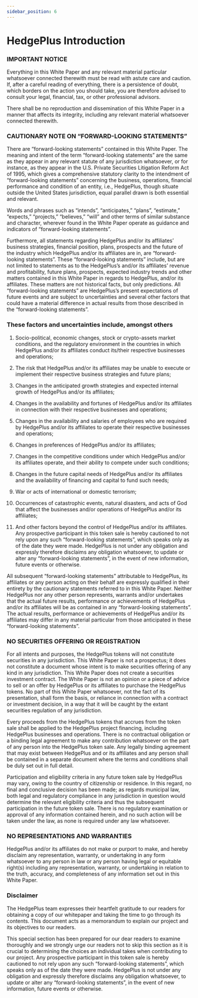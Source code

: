 ```yaml
---
sidebar_position: 6
---
```


# HedgePlus Introduction

### IMPORTANT NOTICE
Everything in this White Paper and any relevant material particular whatsoever connected therewith must be read with astute care and caution. If, after a careful reading of everything, there is a persistence of doubt, which borders on the action you should take, you are therefore advised to consult your legal, financial, tax, or other professional advisors.

There shall be no reproduction and dissemination of this White Paper in a manner that affects its integrity, including any relevant material whatsoever connected therewith.

### CAUTIONARY NOTE ON “FORWARD-LOOKING STATEMENTS”
There are “forward-looking statements” contained in this White Paper. The meaning and intent of the term “forward-looking statements” are the same as they appear in any relevant statute of any jurisdiction whatsoever, or for instance, as they appear in the U.S. Private Securities Litigation Reform Act of 1995, which gives a comprehensive statutory clarity to the intendment of “forward-looking statements” concerning the business, operations, financial performance and condition of an entity, i.e., HedgePlus, though situate outside the United States jurisdiction, equal parallel drawn is both essential and relevant.

Words and phrases such as “intends”, “anticipates,” “plans”, “estimate,” “expects,” “projects,” “believes,” “will” and other terms of similar substance and character, wherever found in the White Paper operate as guidance and indicators of “forward-looking statements”.

Furthermore, all statements regarding HedgePlus and/or its affiliates’ business strategies, financial position, plans, prospects and the future of the industry which HedgePlus and/or its affiliates are in, are “forward-looking statements”. These “forward-looking statements” include, but are not limited to statements as to the HedgePlus’s and/or its affiliates’ revenue and profitability, future plans, prospects, expected industry trends and other matters contained in this White Paper in regards to HedgePlus, and/or its affiliates. These matters are not historical facts, but only predictions. All “forward-looking statements” are HedgePlus’s present expectations of future events and are subject to uncertainties and several other factors that could have a material difference in actual results from those described in the “forward-looking statements”.

### These factors and uncertainties include, amongst others

1. Socio-political, economic changes, stock or crypto-assets market conditions, and the regulatory environment in the countries in which HedgePlus and/or its affiliates conduct its/their respective businesses and operations;

2. The risk that HedgePlus and/or its affiliates may be unable to execute or implement their respective business strategies and future plans;

3. Changes in the anticipated growth strategies and expected internal growth of HedgePlus and/or its affiliates;

4. Changes in the availability and fortunes of HedgePlus and/or its affiliates in connection with their respective businesses and operations;

5. Changes in the availability and salaries of employees who are required by HedgePlus and/or its affiliates to operate their respective businesses and operations;

6. Changes in preferences of HedgePlus and/or its affiliates;

7. Changes in the competitive conditions under which HedgePlus and/or its affiliates operate, and their ability to compete under such conditions;

8. Changes in the future capital needs of HedgePlus and/or its affiliates and the availability of financing and capital to fund such needs;

9. War or acts of international or domestic terrorism;

10. Occurrences of catastrophic events, natural disasters, and acts of God that affect the businesses and/or operations of HedgePlus and/or its affiliates;

11. And other factors beyond the control of HedgePlus and/or its affiliates. Any prospective participant in this token sale is hereby cautioned to not rely upon any such “forward-looking statements”, which speaks only as of the date they were made. HedgePlus is not under any obligation and expressly therefore disclaims any obligation whatsoever, to update or alter any “forward-looking statements”, in the event of new information, future events or otherwise.

All subsequent “forward-looking statements” attributable to HedgePlus, its affiliates or any person acting on their behalf are expressly qualified in their entirety by the cautionary statements referred to in this White Paper. Neither HedgePlus nor any other person represents, warrants and/or undertakes that the actual future results, performance or achievements of HedgePlus and/or its affiliates will be as contained in any “forward-looking statements”. The actual results, performance or achievements of HedgePlus and/or its affiliates may differ in any material particular from those anticipated in these “forward-looking statements”.

### NO SECURITIES OFFERING OR REGISTRATION
For all intents and purposes, the HedgePlus tokens will not constitute securities in any jurisdiction. This White Paper is not a prospectus; it does not constitute a document whose intent is to make securities offering of any kind in any jurisdiction. This White Paper does not create a securities investment contract. The White Paper is not an opinion or a piece of advice to sell or an offer by HedgePlus or its affiliates to purchase the HedgePlus tokens. No part of this White Paper whatsoever, not the fact of its presentation, shall form the basis, or reliance in connection with a contract or investment decision, in a way that it will be caught by the extant securities regulation of any jurisdiction.

Every proceeds from the HedgePlus tokens that accrues from the token sale shall be applied to the HedgePlus project financing, including HedgePlus businesses and operations. There is no contractual obligation or a binding legal agreement to make any contribution whatsoever on the part of any person into the HedgePlus token sale. Any legally binding agreement that may exist between HedgePlus and or its affiliates and any person shall be contained in a separate document where the terms and conditions shall be duly set out in full detail.

Participation and eligibility criteria in any future token sale by HedgePlus may vary, owing to the country of citizenship or residence. In this regard, no final and conclusive decision has been made; as regards municipal law, both legal and regulatory compliance in any jurisdiction in question would determine the relevant eligibility criteria and thus the subsequent participation in the future token sale. There is no regulatory examination or approval of any information contained herein, and no such action will be taken under the law, as none is required under any law whatsoever.

### NO REPRESENTATIONS AND WARRANTIES
HedgePlus and/or its affiliates do not make or purport to make, and hereby disclaim any representation, warranty, or undertaking in any form whatsoever to any person in law or any person having legal or equitable right(s) including any representation, warranty, or undertaking in relation to the truth, accuracy, and completeness of any information set out in this White Paper.

### Disclaimer
The HedgePlus team expresses their heartfelt gratitude to our readers for obtaining a copy of our whitepaper and taking the time to go through its contents. This document acts as a memorandum to explain our project and its objectives to our readers.

This special section has been prepared for our dear readers to examine thoroughly and we strongly urge our readers not to skip this section as it is crucial to determining the choices an individual takes when contributing to our project. Any prospective participant in this token sale is hereby cautioned to not rely upon any such “forward-looking statements”, which speaks only as of the date they were made. HedgePlus is not under any obligation and expressly therefore disclaims any obligation whatsoever, to update or alter any “forward-looking statements”, in the event of new information, future events or otherwise.